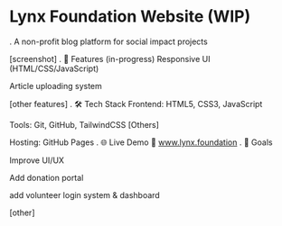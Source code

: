 # Lynx Foundation Website (WIP)
.
A non-profit blog platform for social impact projects

[screenshot]
.
🚀 Features (in-progress)
Responsive UI (HTML/CSS/JavaScript)

Article uploading system 

[other features]
.
🛠️ Tech Stack
Frontend: HTML5, CSS3, JavaScript

Tools: Git, GitHub, TailwindCSS [Others]

Hosting: GitHub Pages
.
🌐 Live Demo
🔗 www.lynx.foundation
.
🎯 Goals

Improve UI/UX 

Add donation portal

add volunteer login system & dashboard

[other]

